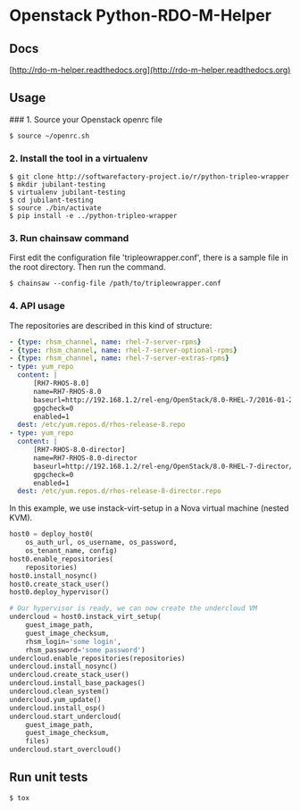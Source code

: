 # Openstack Python-RDO-M-Helper

## Docs

[http://rdo-m-helper.readthedocs.org](http://rdo-m-helper.readthedocs.org)


## Usage

### 1. Source your Openstack openrc file

    $ source ~/openrc.sh

### 2. Install the tool in a virtualenv

    $ git clone http://softwarefactory-project.io/r/python-tripleo-wrapper
    $ mkdir jubilant-testing
    $ virtualenv jubilant-testing
    $ cd jubilant-testing
    $ source ./bin/activate
    $ pip install -e ../python-tripleo-wrapper

### 3. Run chainsaw command

First edit the configuration file 'tripleowrapper.conf', there is a
sample file in the root directory. Then run the command.

    $ chainsaw --config-file /path/to/tripleowrapper.conf


### 4. API usage

The repositories are described in this kind of structure:

```yaml
- {type: rhsm_channel, name: rhel-7-server-rpms}
- {type: rhsm_channel, name: rhel-7-server-optional-rpms}
- {type: rhsm_channel, name: rhel-7-server-extras-rpms}
- type: yum_repo
  content: |
      [RH7-RHOS-8.0]
      name=RH7-RHOS-8.0
      baseurl=http://192.168.1.2/rel-eng/OpenStack/8.0-RHEL-7/2016-01-22.1/RH7-RHOS-8.0/x86_64/os/
      gpgcheck=0
      enabled=1
  dest: /etc/yum.repos.d/rhos-release-8.repo
- type: yum_repo
  content: |
      [RH7-RHOS-8.0-director]
      name=RH7-RHOS-8.0-director
      baseurl=http://192.168.1.2/rel-eng/OpenStack/8.0-RHEL-7-director/2015-12-03.1/RH7-RHOS-8.0-director/x86_64/os/
      gpgcheck=0
      enabled=1
  dest: /etc/yum.repos.d/rhos-release-8-director.repo
```

In this example, we use instack-virt-setup in a Nova virtual machine (nested KVM).

```python
host0 = deploy_host0(
    os_auth_url, os_username, os_password,
    os_tenant_name, config)
host0.enable_repositories(
    repositories)
host0.install_nosync()
host0.create_stack_user()
host0.deploy_hypervisor()

# Our hypervisor is ready, we can now create the undercloud VM
undercloud = host0.instack_virt_setup(
    guest_image_path,
    guest_image_checksum,
    rhsm_login='some login',
    rhsm_password='some password')
undercloud.enable_repositories(repositories)
undercloud.install_nosync()
undercloud.create_stack_user()
undercloud.install_base_packages()
undercloud.clean_system()
undercloud.yum_update()
undercloud.install_osp()
undercloud.start_undercloud(
    guest_image_path,
    guest_image_checksum,
    files)
undercloud.start_overcloud()
```

## Run unit tests

    $ tox
